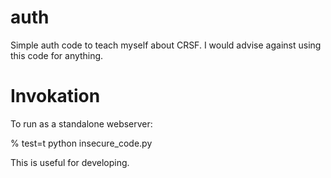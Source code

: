 auth
====

Simple auth code to teach myself about CRSF. I would advise against using this code for anything. 


Invokation
==========

To run as a standalone webserver:

% test=t python insecure_code.py

This is useful for developing. 



